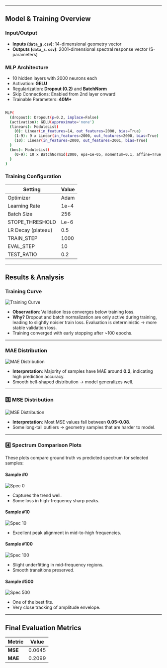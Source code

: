 
---

## Model & Training Overview

### Input/Output
- **Inputs (`data_g.csv`)**: 14-dimensional geometry vector
- **Outputs (`data_s.csv`)**: 2001-dimensional spectral response vector (S-parameters)

### MLP Architecture
- 10 hidden layers with 2000 neurons each
- Activation: **GELU**
- Regularization: **Dropout (0.2)** and **BatchNorm**
- Skip Connections: Enabled from 2nd layer onward
- Trainable Parameters: **40M+**



```bash

MLP(
  (dropout): Dropout(p=0.2, inplace=False)
  (activation): GELU(approximate='none')
  (linears): ModuleList(
    (0): Linear(in_features=14, out_features=2000, bias=True)
    (1-9): 9 x Linear(in_features=2000, out_features=2000, bias=True)
    (10): Linear(in_features=2000, out_features=2001, bias=True)
  )
  (bns): ModuleList(
    (0-9): 10 x BatchNorm1d(2000, eps=1e-05, momentum=0.1, affine=True, track_running_stats=True)
  )
)


```

### Training Configuration
| Setting             | Value         |
|---------------------|---------------|
| Optimizer           | Adam          |
| Learning Rate       | 1e-4          |
| Batch Size          | 256           |
| STOPE_THRESHOLD     | Le-6          |          
| LR Decay (plateau)  | 0.5           |
| TRAIN_STEP          | 1000          |
| EVAL_STEP           | 10            |
| TEST_RATIO          | 0.2           |

---

## Results & Analysis

### Training Curve

![Training Curve](plots/training_curve.png)

- **Observation**: Validation loss converges below training loss.
- **Why?** Dropout and batch normalization are only active during training, leading to slightly noisier train loss. Evaluation is deterministic → more stable validation loss.
- Training converged with early stopping after ~100 epochs.

---

### MAE Distribution

![MAE Distribution](plots/mae_distribution.png)

- **Interpretation**: Majority of samples have MAE around **0.2**, indicating high prediction accuracy.
- Smooth bell-shaped distribution → model generalizes well.

---

### 3️⃣ MSE Distribution

![MSE Distribution](plots/mse_distribution.png)

- **Interpretation**: Most MSE values fall between **0.05–0.08**.
- Some long-tail outliers → geometry samples that are harder to model.

---

### 4️⃣ Spectrum Comparison Plots

These plots compare ground truth vs predicted spectrum for selected samples:

#### Sample #0

![Spec 0](plots/spectrum_comparison_0.png)
- Captures the trend well.
- Some loss in high-frequency sharp peaks.

#### Sample #10

![Spec 10](plots/spectrum_comparison_10.png)
- Excellent peak alignment in mid-to-high frequencies.

#### Sample #100

![Spec 100](plots/spectrum_comparison_100.png)
- Slight underfitting in mid-frequency regions.
- Smooth transitions preserved.

#### Sample #500

![Spec 500](plots/spectrum_comparison_500.png)
- One of the best fits.
- Very close tracking of amplitude envelope.

---

## Final Evaluation Metrics

| Metric | Value   |
|--------|---------|
| **MSE** | 0.0645 |
| **MAE** | 0.2099 |



